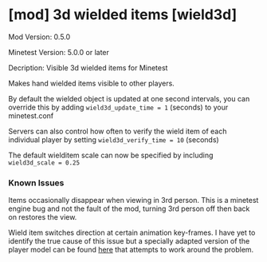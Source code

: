 [mod] 3d wielded items [wield3d]
================================

Mod Version: 0.5.0

Minetest Version: 5.0.0 or later

Decription: Visible 3d wielded items for Minetest

Makes hand wielded items visible to other players.

By default the wielded object is updated at one second intervals,
you can override this by adding `wield3d_update_time = 1` (seconds)
to your minetest.conf

Servers can also control how often to verify the wield item of each
individual player by setting `wield3d_verify_time = 10` (seconds)

The default wielditem scale can now be specified by including `wield3d_scale = 0.25`


### Known Issues

Items occasionally disappear when viewing in 3rd person. This is a minetest engine bug and not the fault of the mod, turning 3rd person off then back on restores the view.

Wield item switches direction at certain animation key-frames. I have yet to identify the true cause of this issue but a specially adapted version of the player model can be found [here](https://github.com/stujones11/minetest-models/tree/master/character/sam_viewer) that attempts to work around the problem.
